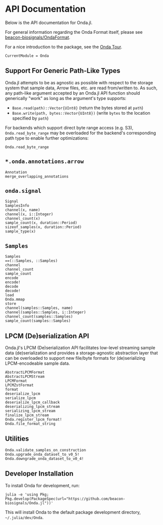 # API Documentation

Below is the API documentation for Onda.jl.

For general information regarding the Onda Format itself, please see [beacon-biosignals/OndaFormat](https://github.com/beacon-biosignals/OndaFormat).

For a nice introduction to the package, see the [Onda Tour](https://github.com/beacon-biosignals/Onda.jl/blob/master/examples/tour.jl).

```@meta
CurrentModule = Onda
```

## Support For Generic Path-Like Types

Onda.jl attempts to be as agnostic as possible with respect to the storage system
that sample data, Arrow files, etc. are read from/written to. As such, any path-like
argument accepted by an Onda.jl API function should generically "work" as long
as the argument's type supports:

- `Base.read(path)::Vector{UInt8}` (return the bytes stored at `path`)
- `Base.write(path, bytes::Vector{UInt8})` (write `bytes` to the location specified by `path`)

For backends which support direct byte range access (e.g. S3), `Onda.read_byte_range` may
be overloaded for the backend's corresponding path type to enable further optimizations:

```@docs
Onda.read_byte_range
```

## `*.onda.annotations.arrow`

```@docs
Annotation
merge_overlapping_annotations
```

## `onda.signal`

```@docs
Signal
SamplesInfo
channel(x, name)
channel(x, i::Integer)
channel_count(x)
sample_count(x, duration::Period)
sizeof_samples(x, duration::Period)
sample_type(x)
```

## `Samples`

```@docs
Samples
==(::Samples, ::Samples)
channel
channel_count
sample_count
encode
encode!
decode
decode!
load
Onda.mmap
store
channel(samples::Samples, name)
channel(samples::Samples, i::Integer)
channel_count(samples::Samples)
sample_count(samples::Samples)
```

## LPCM (De)serialization API

Onda.jl's LPCM (De)serialization API facilitates low-level streaming sample
data (de)serialization and provides a storage-agnostic abstraction layer
that can be overloaded to support new file/byte formats for (de)serializing
LPCM-encodeable sample data.

```@docs
AbstractLPCMFormat
AbstractLPCMStream
LPCMFormat
LPCMZstFormat
format
deserialize_lpcm
serialize_lpcm
deserialize_lpcm_callback
deserializing_lpcm_stream
serializing_lpcm_stream
finalize_lpcm_stream
Onda.register_lpcm_format!
Onda.file_format_string
```

## Utilities

```@docs
Onda.validate_samples_on_construction
Onda.upgrade_onda_dataset_to_v0_5!
Onda.downgrade_onda_dataset_to_v0_4!
```

## Developer Installation

To install Onda for development, run:

```
julia -e 'using Pkg; Pkg.develop(PackageSpec(url="https://github.com/beacon-biosignals/Onda.jl"))'
```

This will install Onda to the default package development directory, `~/.julia/dev/Onda`.